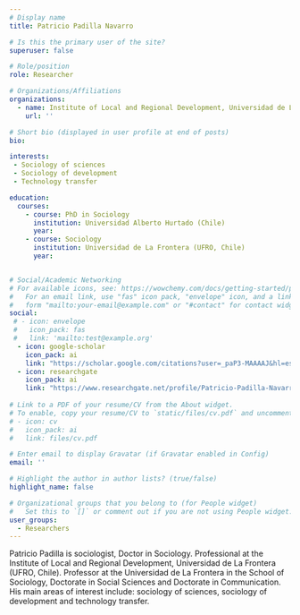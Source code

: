 ```yaml
---
# Display name
title: Patricio Padilla Navarro

# Is this the primary user of the site?
superuser: false

# Role/position
role: Researcher

# Organizations/Affiliations
organizations:
  - name: Institute of Local and Regional Development, Universidad de La Frontera.
    url: ''

# Short bio (displayed in user profile at end of posts)
bio: 

interests:
 - Sociology of sciences
 - Sociology of development
 - Technology transfer

education:
  courses:
    - course: PhD in Sociology
      institution: Universidad Alberto Hurtado (Chile)
      year: 
    - course: Sociology
      institution: Universidad de La Frontera (UFRO, Chile)
      year: 


# Social/Academic Networking
# For available icons, see: https://wowchemy.com/docs/getting-started/page-builder/#icons
#   For an email link, use "fas" icon pack, "envelope" icon, and a link in the
#   form "mailto:your-email@example.com" or "#contact" for contact widget.
social:
 # - icon: envelope
 #   icon_pack: fas
 #   link: 'mailto:test@example.org'
  - icon: google-scholar
    icon_pack: ai
    link: "https://scholar.google.com/citations?user=_paP3-MAAAAJ&hl=es"
  - icon: researchgate
    icon_pack: ai
    link: "https://www.researchgate.net/profile/Patricio-Padilla-Navarro"
    
# Link to a PDF of your resume/CV from the About widget.
# To enable, copy your resume/CV to `static/files/cv.pdf` and uncomment the lines below.
# - icon: cv
#   icon_pack: ai
#   link: files/cv.pdf

# Enter email to display Gravatar (if Gravatar enabled in Config)
email: ''

# Highlight the author in author lists? (true/false)
highlight_name: false

# Organizational groups that you belong to (for People widget)
#   Set this to `[]` or comment out if you are not using People widget.
user_groups:
  - Researchers
---
```


Patricio Padilla is sociologist, Doctor in Sociology. Professional at the Institute of Local and Regional Development, Universidad de La Frontera (UFRO, Chile). Professor at the Universidad de La Frontera in the School of Sociology, Doctorate in Social Sciences and Doctorate in Communication.
His main areas of interest include: sociology of sciences, sociology of development and technology transfer.
